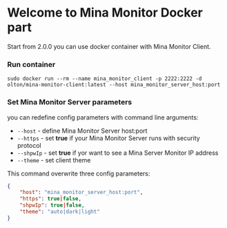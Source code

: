 # Welcome to Mina Monitor Docker part
Start from 2.0.0 you can use docker container with Mina Monitor Client.

### Run container
```shell
sudo docker run --rm --name mina_monitor_client -p 2222:2222 -d olton/mina-monitor-client:latest --host mina_monitor_server_host:port
```

### Set Mina Monitor Server parameters
you can redefine config parameters with command line arguments:
- `--host` - define Mina Monitor Server host:port
- `--https` - set **true** if your Mina Monitor Server runs with security protocol
- `--shpwIp` - set **true** if yor want to see a Mina Server Monitor IP address
- `--theme` - set client theme

This command overwrite three config parameters:

```json
{
    "host": "mina_monitor_server_host:port",
    "https": true|false,
    "shpwIp": true|false,
    "theme": "auto|dark|light"
}
```
